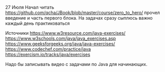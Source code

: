 27 Июля
Начал читать 
https://github.com/qcha/JBook/blob/master/course/zero_to_hero/
прочел введение и часть первого блока.
На задачах сразу сыплюсь
важно каждый день практиковаться

Источники
https://www.w3resource.com/java-exercises/
https://www.w3schools.com/java/java_exercises.asp
https://www.geeksforgeeks.org/java/java-exercises/
https://www.codechef.com/practice/java
https://exercism.io/tracks/java/exercises

Надо бы записывать видео с задачами по Java для начинающих.
